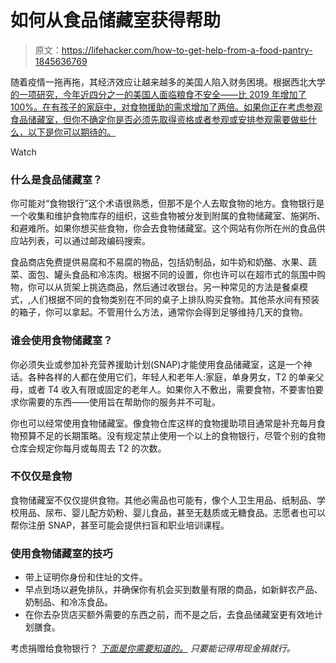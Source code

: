 # 如何从食品储藏室获得帮助

> 原文：<https://lifehacker.com/how-to-get-help-from-a-food-pantry-1845636769>

随着疫情一拖再拖，其经济效应让越来越多的美国人陷入财务困境。根据西北大学[的一项研究，今年近四分之一的美国人面临粮食不安全——比 2019 年增加了 100%。在有孩子的家庭中，对食物援助的需求增加了两倍。如果你正在考虑参观食品储藏室，但你不确定你是否必须先取得资格或者参观或安排参观需要做些什么，以下是你可以期待的。](https://www.ipr.northwestern.edu/documents/reports/ipr-rapid-research-reports-pulse-hh-data-10-june-2020.pdf) 

Watch

### 什么是食品储藏室？

你可能对“食物银行”这个术语很熟悉，但那不是个人去取食物的地方。食物银行是一个收集和维护食物库存的组织，这些食物被分发到附属的食物储藏室、施粥所、和避难所。如果你想买些食物，你会去食物储藏室。这个网站有你所在州的食品供应站列表，可以通过邮政编码搜索。

食品商店免费提供易腐和不易腐的物品，包括奶制品，如牛奶和奶酪、水果、蔬菜、面包、罐头食品和冷冻肉。根据不同的设置，你也许可以在超市式的氛围中购物，你可以从货架上挑选商品，然后通过收银台。另一种常见的方法是餐桌模式，,人们根据不同的食物类别在不同的桌子上排队购买食物。其他茶水间有预装的箱子，你可以拿起。不管用什么方法，通常你会得到足够维持几天的食物。

### 谁会使用食物储藏室？

你必须失业或参加补充营养援助计划(SNAP)才能使用食品储藏室，这是一个神话。各种各样的人都在使用它们，年轻人和老年人:家庭，单身男女，T2 的单亲父母，或者 T4 收入有限或固定的老年人。如果你入不敷出，需要食物，不要害怕要求你需要的东西——使用旨在帮助你的服务并不可耻。

你也可以经常使用食物储藏室。像食物仓库这样的食物援助项目通常是补充每月食物预算不足的长期策略。没有规定禁止使用一个以上的食物银行，尽管个别的食物仓库会规定你每月或每周去 T2 的次数。

### **不仅仅是食物**

食物储藏室不仅仅提供食物。其他必需品也可能有，像个人卫生用品、纸制品、学校用品、尿布、婴儿配方奶粉、婴儿食品，甚至无麸质或无糖食品。志愿者也可以帮你注册 SNAP，甚至可能会提供扫盲和职业培训课程。

### **使用食物储藏室的技巧**

*   带上证明你身份和住址的文件。
*   早点到场以避免排队，并确保你有机会买到数量有限的商品，如新鲜农产品、奶制品、和冷冻食品。
*   在你去杂货店买额外需要的东西之前，而不是之后，去食品储藏室更有效地计划膳食。

考虑捐赠给食物银行？ [*下面是你需要知道的。*](https://lifehacker.com/donate-money-not-food-to-your-local-food-bank-1830561819) *只要能记得用现金捐就行。*